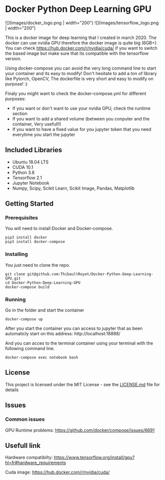 # Docker Python Deep Learning GPU

![](images/docker_logo.png | width="200") 
![](images/tensorflow_logo.png | width="200")

This is a docker image for deep learning that I created in march 2020.
The docker can use nvidia GPU therefore the docker image is quite big (6GB+).
You can check https://hub.docker.com/r/nvidia/cuda/ if you want to switch the based image but make sure that its compatible with the tensorflow version.

Using docker-compose you can avoid the very long command line to start your container and its easy to modify!
Don't hesitate to add a ton of library like Pytorch, OpenCV, The dockerfile is very short and easy to modify on purpose! :)

Finaly you might want to check the docker-compose.yml for different purposes:
- If you want or don't want to use your nvidia GPU, check the runtime section
- If you want to add a shared volume (between you conputer and the container, Very usefull!)
- If you want to have a fixed value for you jupyter token that you need everytime you start the jupyter

## Included Libraries
* Ubuntu 18.04 LTS
* CUDA 10.1
* Python 3.8
* Tensorflow 2.1
* Jupyter Notebook
* Numpy, Scipy, Scikit Learn, Scikit Image, Pandas, Matplotlib


## Getting Started

### Prerequisites

You will need to install Docker and Docker-compose.
```
pip3 install docker
pip3 install docker-compose
```

### Installing

You just need to clone the repo.

```
git clone git@github.com:ThibaultRoyet/Docker-Python-Deep-Learning-GPU.git
cd Docker-Python-Deep-Learning-GPU
docker-compose build
```

### Running

Go in the folder and start the container
```
docker-compose up
```

After you start the container you can access to jupyter that as been automaticly start on this address:
http://localhost:18888/

And you can acces to the terminal container using your terminal with the following command line.
```
docker-compose exec notebook bash
```


## License

This project is licensed under the MIT License - see the [LICENSE.md](LICENSE.md) file for details


## Issues

### Common issues 

GPU Runtime problems:
https://github.com/docker/compose/issues/6691


## Usefull link

Hardware compatibilty: https://www.tensorflow.org/install/gpu?hl=fr#hardware_requirements

Cuda image: https://hub.docker.com/r/nvidia/cuda/

